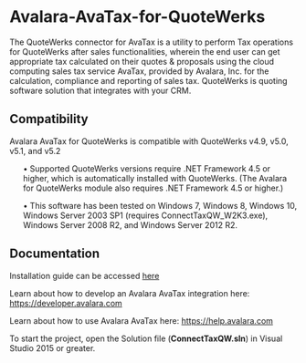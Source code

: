 <h1>Avalara-AvaTax-for-QuoteWerks</h1>

The QuoteWerks connector for AvaTax is a utility to perform Tax operations for QuoteWerks after sales functionalities, wherein the end user can get appropriate tax calculated on their quotes & proposals using the cloud computing sales tax service AvaTax, provided by Avalara, Inc. for the calculation, compliance and reporting of sales tax. QuoteWerks is quoting software solution that integrates with your CRM.
<h2>Compatibility</h2>

Avalara AvaTax for QuoteWerks is compatible with QuoteWerks v4.9, v5.0, v5.1, and v5.2
<ul>•	Supported QuoteWerks versions require .NET Framework 4.5 or higher, which is automatically installed with QuoteWerks. (The Avalara for QuoteWerks module also requires .NET Framework 4.5 or higher.)</ul>
<ul>•	This software has been tested on Windows 7, Windows 8, Windows 10, Windows Server 2003 SP1 (requires ConnectTaxQW_W2K3.exe), Windows Server 2008 R2, and Windows Server 2012 R2.</ul>

<h2>Documentation</h2>

Installation guide can be accessed <a href="https://github.com/Avalara/Avalara-AvaTax-for-QuoteWerks/blob/master/Avalara-for-QuoteWerks-Setup-Guide.pdf">here</a>

Learn about how to develop an Avalara AvaTax integration here: https://developer.avalara.com

Learn about how to use Avalara AvaTax here: https://help.avalara.com

To start the project, open the Solution file (<b>ConnectTaxQW.sln</b>) in Visual Studio 2015 or greater.
